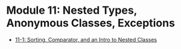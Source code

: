 # Module 11: Nested Types, Anonymous Classes, Exceptions

* [11-1: Sorting, Comparator, and an Intro to Nested Classes](lec11-1.md)

